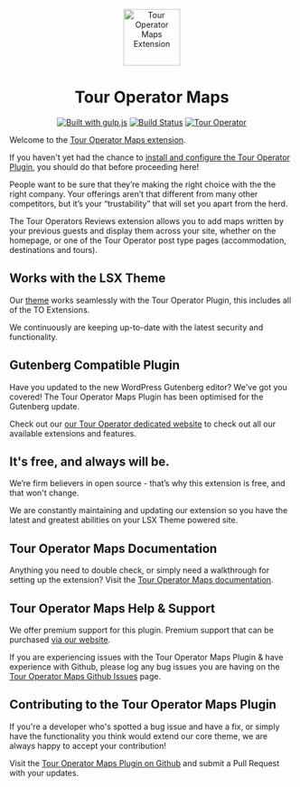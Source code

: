 <p align="center"><a target="_blank" href="https://tour-operator.lsdev.biz/"><img width="100px;" src="https://tour-operator.lsdev.biz/wp-content/uploads/2019/04/icon-maps.svg" alt="Tour Operator Maps Extension"></a>
</p>
<h1 align="center">Tour Operator Maps</h1>

<p align="center">
    <a href="http://gulpjs.com/"><img src="https://img.shields.io/badge/built%20with-gulp.js-green.svg" alt="Built with gulp.js"></a> 
    <a href="https://travis-ci.org/lightspeeddevelopment/to-maps"><img src="https://travis-ci.org/lightspeeddevelopment/to-maps.svg?branch=master" alt="Build Status"></a>
    <a href="https://tour-operator.lsdev.biz/"><img src="https://lsx.lsdev.biz/wp-content/uploads/2019/06/Designed-for-Tour-Operator-plugin-1098ad.png" alt="Tour Operator"></a>
</p>

Welcome to the [Tour Operator Maps extension](https://tour-operator.lsdev.biz/extensions/maps/).

If you haven't yet had the chance to [install and configure the Tour Operator Plugin](https://tour-operator.lsdev.biz), you should do that before proceeding here! 

People want to be sure that they’re making the right choice with the the right company. Your offerings aren’t that different from many other competitors, but it’s your “trustability” that will set you apart from the herd. 

The Tour Operators Reviews extension allows you to add maps written by your previous guests and display them across your site, whether on the homepage, or one of the Tour Operator post type pages (accommodation, destinations and tours).

## Works with the LSX Theme

Our [theme](https://lsx.lsdev.biz/) works seamlessly with the Tour Operator Plugin, this includes all of the TO Extensions. 

We continuously are keeping up-to-date with the latest security and functionality. 

## Gutenberg Compatible Plugin

Have you updated to the new WordPress Gutenberg editor? We've got you covered! The Tour Operator Maps Plugin has been optimised for the Gutenberg update. 

Check out our [our Tour Operator dedicated website](https://tour-operator.lsdev.biz/) to check out all our available extensions and features.

## It's free, and always will be.
We’re firm believers in open source - that’s why this extension is free, and that won't change. 

We are constantly maintaining and updating our extension so you have the latest and greatest abilities on your LSX Theme powered site. 

## Tour Operator Maps Documentation

Anything you need to double check, or simply need a walkthrough for setting up the extension? Visit the [Tour Operator Maps documentation](https://tour-operator.lsdev.biz/documentation/extension/maps/).

## Tour Operator Maps Help & Support

We offer premium support for this plugin. Premium support that can be purchased [via our website](https://www.lsdev.biz/services/support/).

If you are experiencing issues with the Tour Operator Maps Plugin & have experience with Github, please log any bug issues you are having on the [Tour Operator Maps Github Issues](https://github.com/lightspeeddevelopment/to-maps/issues/) page.

## Contributing to the Tour Operator Maps Plugin

If you're a developer who's spotted a bug issue and have a fix, or simply have the functionality you think would extend our core theme, we are always happy to accept your contribution! 

Visit the [Tour Operator Maps Plugin on Github](https://github.com/lightspeeddevelopment/to-maps/) and submit a Pull Request with your updates.